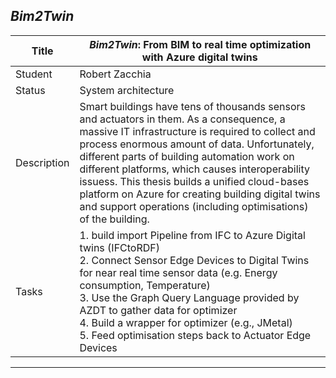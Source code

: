 ## *Bim2Twin*

| Title | ***Bim2Twin*: From BIM to real time optimization with Azure digital twins** |
| ----- | ----- | 
| Student |  Robert Zacchia | 
| Status | System architecture | 
| Description | Smart buildings have tens of thousands sensors and actuators in them. As a consequence, a massive IT infrastructure is required to collect and process enormous amount of data. Unfortunately, different parts of building automation work on different platforms, which causes interoperability issuess. This thesis builds a unified cloud-bases platform on Azure for creating building digital twins and support operations (including optimisations) of the building.| 
|Tasks| 1. build import Pipeline from IFC to Azure Digital twins (IFCtoRDF)<br> 2. Connect Sensor Edge Devices to Digital Twins for near real time sensor data (e.g. Energy consumption, Temperature) <br> 3. Use the Graph Query Language provided by AZDT to gather data for optimizer<br> 4. Build a wrapper for optimizer (e.g., JMetal) <br> 5. Feed optimisation steps back to Actuator Edge Devices<br> |
---